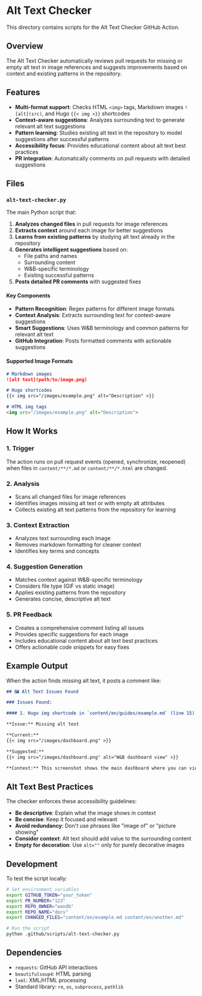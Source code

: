 # Alt Text Checker

This directory contains scripts for the Alt Text Checker GitHub Action.

## Overview

The Alt Text Checker automatically reviews pull requests for missing or empty alt text in image references and suggests improvements based on context and existing patterns in the repository.

## Features

- **Multi-format support**: Checks HTML `<img>` tags, Markdown images `![alt](src)`, and Hugo `{{< img >}}` shortcodes
- **Context-aware suggestions**: Analyzes surrounding text to generate relevant alt text suggestions
- **Pattern learning**: Studies existing alt text in the repository to model suggestions after successful patterns
- **Accessibility focus**: Provides educational content about alt text best practices
- **PR integration**: Automatically comments on pull requests with detailed suggestions

## Files

### `alt-text-checker.py`

The main Python script that:

1. **Analyzes changed files** in pull requests for image references
2. **Extracts context** around each image for better suggestions
3. **Learns from existing patterns** by studying alt text already in the repository
4. **Generates intelligent suggestions** based on:
   - File paths and names
   - Surrounding content
   - W&B-specific terminology
   - Existing successful patterns
5. **Posts detailed PR comments** with suggested fixes

#### Key Components

- **Pattern Recognition**: Regex patterns for different image formats
- **Context Analysis**: Extracts surrounding text for context-aware suggestions
- **Smart Suggestions**: Uses W&B terminology and common patterns for relevant alt text
- **GitHub Integration**: Posts formatted comments with actionable suggestions

#### Supported Image Formats

```markdown
# Markdown images
![alt text](path/to/image.png)

# Hugo shortcodes
{{< img src="/images/example.png" alt="Description" >}}

# HTML img tags
<img src="/images/example.png" alt="Description">
```

## How It Works

### 1. Trigger
The action runs on pull request events (opened, synchronize, reopened) when files in `content/**/*.md` or `content/**/*.html` are changed.

### 2. Analysis
- Scans all changed files for image references
- Identifies images missing alt text or with empty alt attributes
- Collects existing alt text patterns from the repository for learning

### 3. Context Extraction
- Analyzes text surrounding each image
- Removes markdown formatting for cleaner context
- Identifies key terms and concepts

### 4. Suggestion Generation
- Matches context against W&B-specific terminology
- Considers file type (GIF vs static image)
- Applies existing patterns from the repository
- Generates concise, descriptive alt text

### 5. PR Feedback
- Creates a comprehensive comment listing all issues
- Provides specific suggestions for each image
- Includes educational content about alt text best practices
- Offers actionable code snippets for easy fixes

## Example Output

When the action finds missing alt text, it posts a comment like:

```markdown
## 🖼️ Alt Text Issues Found

### Issues Found:

#### 1. Hugo img shortcode in `content/en/guides/example.md` (line 15)

**Issue:** Missing alt text

**Current:**
{{< img src="/images/dashboard.png" >}}

**Suggested:**
{{< img src="/images/dashboard.png" alt="W&B dashboard view" >}}

**Context:** This screenshot shows the main dashboard where you can view...
```

## Alt Text Best Practices

The checker enforces these accessibility guidelines:

- **Be descriptive**: Explain what the image shows in context
- **Be concise**: Keep it focused and relevant
- **Avoid redundancy**: Don't use phrases like "image of" or "picture showing"
- **Consider context**: Alt text should add value to the surrounding content
- **Empty for decoration**: Use `alt=""` only for purely decorative images

## Development

To test the script locally:

```bash
# Set environment variables
export GITHUB_TOKEN="your_token"
export PR_NUMBER="123"
export REPO_OWNER="wandb"
export REPO_NAME="docs"
export CHANGED_FILES="content/en/example.md content/en/another.md"

# Run the script
python .github/scripts/alt-text-checker.py
```

## Dependencies

- `requests`: GitHub API interactions
- `beautifulsoup4`: HTML parsing
- `lxml`: XML/HTML processing
- Standard library: `re`, `os`, `subprocess`, `pathlib` 